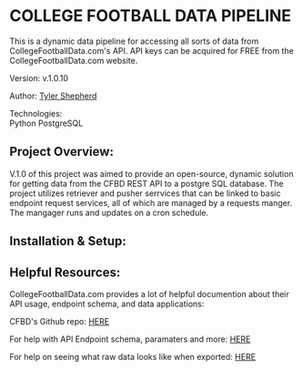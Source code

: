 # COLLEGE FOOTBALL DATA PIPELINE
This is a dynamic data pipeline for accessing all sorts of data from CollegeFootballData.com's API. API keys can be acquired for FREE from the CollegeFootballData.com website.  

Version: v.1.0.10

Author: [Tyler Shepherd](https://github.com/TylerShep)   

Technologies:  
Python
PostgreSQL



## Project Overview:
V.1.0 of this project was aimed to provide an open-source, dynamic solution for getting data from the CFBD REST API to a postgre SQL database.
The project utilizes retriever and pusher serrvices that can be linked to basic endpoint request services, all of which are managed by a requests manger. The mangager runs and updates on a cron schedule.



## Installation & Setup:



## Helpful Resources:
CollegeFootballData.com provides a lot of helpful documention about their API usage, endpoint schema, and data applications:  

CFBD's Github repo: [HERE](https://github.com/CFBD/cfbd-python?tab=readme-ov-file)  

For help with API Endpoint schema, paramaters and more: [HERE](https://api.collegefootballdata.com/api/docs/?url=/api-docs.json#/)  

For help on seeing what raw data looks like when exported: [HERE](https://collegefootballdata.com/exporter)  
